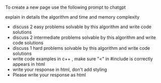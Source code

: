 To create a new page use the following prompt to chatgpt 


<Algorithm Name>

explain in details the algorithm and time and memory complexity 

- discuss 2 easy problems solvable by this algorithm and write code solutions
- discuss 2 intermediate  problems solvable by this algorithm and write code solutions
- discuss 1 hard problems solvable by this algorithm and write code solutions
- write code examples in c++ , make sure "<" in #include is correctly appears in html
- write your response in html, don't add styling
- Please write your response as html 